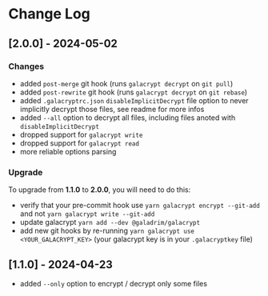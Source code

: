 # Change Log

## [2.0.0] - 2024-05-02

### Changes

- added `post-merge` git hook (runs `galacrypt decrypt` on `git pull`)
- added `post-rewrite` git hook (runs `galacrypt decrypt` on `git rebase`)
- added `.galacryptrc.json` `disableImplicitDecrypt` file option to never implicitly decrypt those files, see readme for more infos
- added `--all` option to decrypt all files, including files anoted with `disableImplicitDecrypt`
- dropped support for `galacrypt write`
- dropped support for `galacrypt read`
- more reliable options parsing

### Upgrade

To upgrade from **1.1.0** to **2.0.0**, you will need to do this:

- verify that your pre-commit hook use `yarn galacrypt encrypt --git-add` and not `yarn galacrypt write --git-add`
- update galacrypt `yarn add --dev @galadrim/galacrypt`
- add new git hooks by re-running `yarn galacrypt use <YOUR_GALACRYPT_KEY>` (your galacrypt key is in your `.galacryptkey` file)

## [1.1.0] - 2024-04-23

- added `--only` option to encrypt / decrypt only some files
